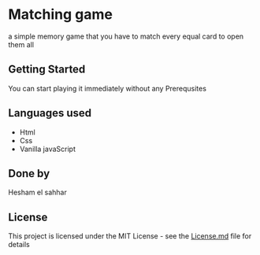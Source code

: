# Matching game

a simple memory game that you have to match every equal card to open them all

## Getting Started

You can start playing it immediately without any Prerequsites

## Languages used

* Html
* Css
* Vanilla javaScript

## Done by

Hesham el sahhar

## License

This project is licensed under the MIT License - see the [License.md](License.md) file for details


